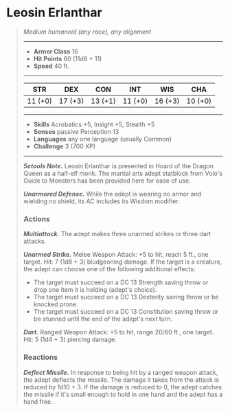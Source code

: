 # Leosin Erlanthar
>*Medium humanoid (any race), any alignment*
>___
>- **Armor Class** 16
>- **Hit Points** 60 (11d8 + 11)
>- **Speed** 40 ft.
>___
>|STR|DEX|CON|INT|WIS|CHA|
>|:---:|:---:|:---:|:---:|:---:|:---:|
>|11 (+0)|17 (+3)|13 (+1)|11 (+0)|16 (+3)|10 (+0)|
>___
>- **Skills** Acrobatics +5, Insight +5, Stealth +5
>- **Senses** passive Perception 13
>- **Languages** any one language (usually Common)
>- **Challenge** 3 (700 XP)
>___
>***5etools Note.*** Leosin Erlanthar is presented in Hoard of the Dragon Queen as a half-elf monk. The martial arts adept statblock from Volo's Guide to Monsters has been provided here for ease of use.  
>
>***Unarmored Defense.*** While the adept is wearing no armor and wielding no shield, its AC includes its Wisdom modifier.  
>
>### Actions
>***Multiattack.*** The adept makes three unarmed strikes or three dart attacks.  
>
>***Unarmed Strike.*** Melee Weapon Attack: +5 to hit, reach 5 ft., one target. Hit: 7 (1d8 + 3) bludgeoning damage. If the target is a creature, the adept can choose one of the following additional effects:  
>- The target must succeed on a DC 13 Strength saving throw or drop one item it is holding (adept's choice).
>- The target must succeed on a DC 13 Dexterity saving throw or be knocked prone.
>- The target must succeed on a DC 13 Constitution saving throw or be stunned until the end of the adept's next turn.
>
>***Dart.*** Ranged Weapon Attack: +5 to hit, range 20/60 ft., one target. Hit: 5 (1d4 + 3) piercing damage.  
>
>### Reactions
>***Deflect Missile.*** In response to being hit by a ranged weapon attack, the adept deflects the missile. The damage it takes from the attack is reduced by 1d10 + 3. If the damage is reduced to 0, the adept catches the missile if it's small enough to hold in one hand and the adept has a hand free.